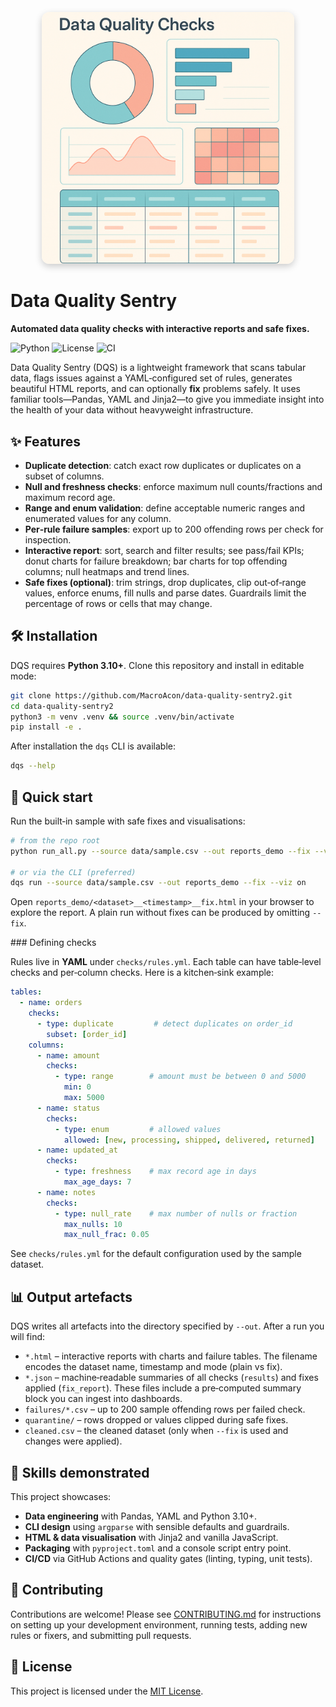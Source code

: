 <p align="center">
  <img src="docs/hero.png" alt="Data Quality Sentry report screenshot" style="max-width:80%;border-radius:12px;box-shadow:0 4px 12px rgba(0,0,0,0.2);" />
</p>

# Data Quality Sentry

**Automated data quality checks with interactive reports and safe fixes.**

![Python](https://img.shields.io/badge/python-3.10%2B-blue?style=flat-square)
![License](https://img.shields.io/badge/license-MIT-green?style=flat-square)
![CI](https://github.com/MacroAcon/data-quality-sentry2/actions/workflows/ci.yml/badge.svg?branch=main)

Data Quality Sentry (DQS) is a lightweight framework that scans tabular data, flags issues against a YAML‑configured set of rules, generates beautiful HTML reports, and can optionally **fix** problems safely. It uses familiar tools—Pandas, YAML and Jinja2—to give you immediate insight into the health of your data without heavyweight infrastructure.

## ✨ Features

- **Duplicate detection**: catch exact row duplicates or duplicates on a subset of columns.
- **Null and freshness checks**: enforce maximum null counts/fractions and maximum record age.
- **Range and enum validation**: define acceptable numeric ranges and enumerated values for any column.
- **Per‑rule failure samples**: export up to 200 offending rows per check for inspection.
- **Interactive report**: sort, search and filter results; see pass/fail KPIs; donut charts for failure breakdown; bar charts for top offending columns; null heatmaps and trend lines.
- **Safe fixes (optional)**: trim strings, drop duplicates, clip out‑of‑range values, enforce enums, fill nulls and parse dates. Guardrails limit the percentage of rows or cells that may change.

## 🛠️ Installation

DQS requires **Python 3.10+**. Clone this repository and install in editable mode:

```bash
git clone https://github.com/MacroAcon/data-quality-sentry2.git
cd data-quality-sentry2
python3 -m venv .venv && source .venv/bin/activate
pip install -e .
```

After installation the `dqs` CLI is available:

```bash
dqs --help
```

## 🚀 Quick start

Run the built‑in sample with safe fixes and visualisations:

```bash
# from the repo root
python run_all.py --source data/sample.csv --out reports_demo --fix --viz on

# or via the CLI (preferred)
dqs run --source data/sample.csv --out reports_demo --fix --viz on
```

Open `reports_demo/<dataset>__<timestamp>__fix.html` in your browser to explore the report. A plain run without fixes can be produced by omitting `--fix`.

### Defining checks

Rules live in **YAML** under `checks/rules.yml`. Each table can have table‑level checks and per‑column checks. Here is a kitchen‑sink example:

```yaml
tables:
  - name: orders
    checks:
      - type: duplicate         # detect duplicates on order_id
        subset: [order_id]
    columns:
      - name: amount
        checks:
          - type: range        # amount must be between 0 and 5000
            min: 0
            max: 5000
      - name: status
        checks:
          - type: enum         # allowed values
            allowed: [new, processing, shipped, delivered, returned]
      - name: updated_at
        checks:
          - type: freshness    # max record age in days
            max_age_days: 7
      - name: notes
        checks:
          - type: null_rate    # max number of nulls or fraction
            max_nulls: 10
            max_null_frac: 0.05
```

See `checks/rules.yml` for the default configuration used by the sample dataset.

## 📊 Output artefacts

DQS writes all artefacts into the directory specified by `--out`. After a run you will find:

- `*.html` – interactive reports with charts and failure tables. The filename encodes the dataset name, timestamp and mode (plain vs fix).
- `*.json` – machine‑readable summaries of all checks (`results`) and fixes applied (`fix_report`). These files include a pre‑computed summary block you can ingest into dashboards.
- `failures/*.csv` – up to 200 sample offending rows per failed check.
- `quarantine/` – rows dropped or values clipped during safe fixes.
- `cleaned.csv` – the cleaned dataset (only when `--fix` is used and changes were applied).

## 🧪 Skills demonstrated

This project showcases:

- **Data engineering** with Pandas, YAML and Python 3.10+.
- **CLI design** using `argparse` with sensible defaults and guardrails.
- **HTML & data visualisation** with Jinja2 and vanilla JavaScript.
- **Packaging** with `pyproject.toml` and a console script entry point.
- **CI/CD** via GitHub Actions and quality gates (linting, typing, unit tests).

## 🤝 Contributing

Contributions are welcome! Please see [CONTRIBUTING.md](CONTRIBUTING.md) for instructions on setting up your development environment, running tests, adding new rules or fixers, and submitting pull requests.

## 📄 License

This project is licensed under the [MIT License](LICENSE).